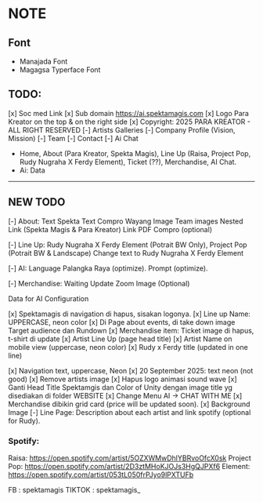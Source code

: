 # NOTE

## Font

- Manajada Font
- Magagsa Typerface Font

## TODO:

[x] Soc med Link
[x] Sub domain https://ai.spektamagis.com
[x] Logo Para Kreator on the top & on the right side
[x] Copyright: 2025 PARA KREATOR - ALL RIGHT RESERVED
[-] Artists Galleries
[-] Company Profile (Vision, Mission)
[-] Team
[-] Contact
[-] Ai Chat

- Home, About (Para Kreator, Spekta Magis), Line Up (Raisa, Project Pop, Rudy Nugraha X Ferdy Element), Ticket (??), Merchandise, AI Chat.
- Ai: Data

---

## NEW TODO

[-] About:
Text Spekta
Text Compro
Wayang Image
Team images
Nested Link (Spekta Magis & Para Kreator)
Link PDF Compro (optional)

[-] Line Up:
Rudy Nugraha X Ferdy Element (Potrait BW Only),
Project Pop (Potrait BW & Landscape)
Change text to Rudy Nugraha X Ferdy Element

[-] AI:
Language Palangka Raya (optimize).
Prompt (optimize).

[-] Merchandise:
Waiting Update
Zoom Image (Optional)

Data for AI Configuration

[x] Spektamagis di navigation di hapus, sisakan logonya.
[x] Line up Name: UPPERCASE, neon color
[x] Di Page about events, di take down image Target audience dan Rundown
[x] Merchandise item: Ticket image di hapus, t-shirt di update
[x] Artist Line Up (page head title)
[x] Artist Name on mobile view (uppercase, neon color)
[x] Rudy x Ferdy title (updated in one line)

[x] Navigation text, uppercase, Neon
[x] 20 September 2025: text neon (not good)
[x] Remove artists image
[x] Hapus logo animasi sound wave
[x] Ganti Head Title Spektamgis dan Color of Unity dengan image title yg disediakan di folder WEBSITE
[x] Change Menu AI -> CHAT WITH ME
[x] Merchandise dibikin grid card (price will be updated soon).
[x] Background Image
[-] Line Page: Description about each artist and link spotify (optional for Rudy).

### Spotify:

Raisa: https://open.spotify.com/artist/5OZXWMwDhlYBRvoOfcX0sk
Project Pop: https://open.spotify.com/artist/2D3ztMHoKJOJs3HgQJPXf6
Element: https://open.spotify.com/artist/053tL050frPJyo9lPXTUFb

FB : spektamagis
TIKTOK : spektamagis\_
